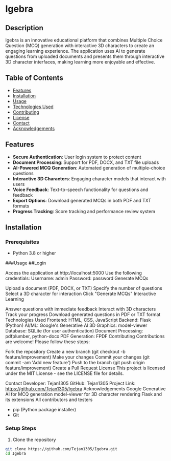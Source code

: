 # Igebra

## Description
Igebra is an innovative educational platform that combines Multiple Choice Question (MCQ) generation with interactive 3D characters to create an engaging learning experience. The application uses AI to generate questions from uploaded documents and presents them through interactive 3D character interfaces, making learning more enjoyable and effective.

## Table of Contents
- [Features](#features)
- [Installation](#installation)
- [Usage](#usage)
- [Technologies Used](#technologies-used)
- [Contributing](#contributing)
- [License](#license)
- [Contact](#contact)
- [Acknowledgements](#acknowledgements)

## Features
- **Secure Authentication**: User login system to protect content
- **Document Processing**: Support for PDF, DOCX, and TXT file uploads
- **AI-Powered MCQ Generation**: Automated generation of multiple-choice questions
- **Interactive 3D Characters**: Engaging character models that interact with users
- **Voice Feedback**: Text-to-speech functionality for questions and feedback
- **Export Options**: Download generated MCQs in both PDF and TXT formats
- **Progress Tracking**: Score tracking and performance review system

## Installation

### Prerequisites
- Python 3.8 or higher

###Usage
##Login

Access the application at http://localhost:5000
Use the following credentials:
Username: admin
Password: password
Generate MCQs

Upload a document (PDF, DOCX, or TXT)
Specify the number of questions
Select a 3D character for interaction
Click "Generate MCQs"
Interactive Learning

Answer questions with immediate feedback
Interact with 3D characters
Track your progress
Download generated questions in PDF or TXT format
Technologies Used
Frontend: HTML, CSS, JavaScript
Backend: Flask (Python)
AI/ML: Google's Generative AI
3D Graphics: model-viewer
Database: SQLite (for user authentication)
Document Processing: pdfplumber, python-docx
PDF Generation: FPDF
Contributing
Contributions are welcome! Please follow these steps:

Fork the repository
Create a new branch (git checkout -b feature/improvement)
Make your changes
Commit your changes (git commit -am 'Add new feature')
Push to the branch (git push origin feature/improvement)
Create a Pull Request
License
This project is licensed under the MIT License - see the LICENSE file for details.

Contact
Developer: Tejan1305
GitHub: Tejan1305
Project Link: https://github.com/Tejan1305/Igebra
Acknowledgements
Google Generative AI for MCQ generation
model-viewer for 3D character rendering
Flask and its extensions
All contributors and testers

- pip (Python package installer)
- Git

### Setup Steps
1. Clone the repository
```bash
git clone https://github.com/Tejan1305/Igebra.git
cd Igebra
